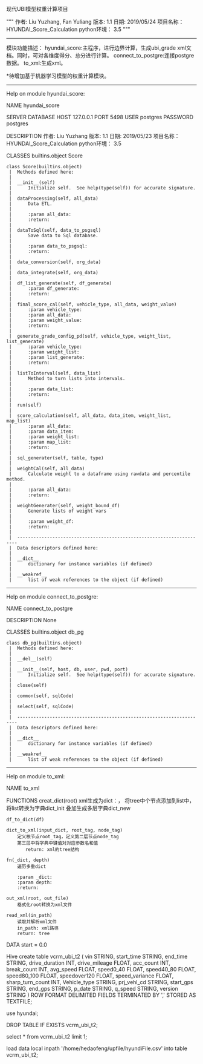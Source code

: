 现代UBI模型权重计算项目

"""
    作者:       Liu Yuzhang, Fan Yuliang
    版本:       1.1
    日期:       2019/05/24
    项目名称：   HYUNDAI_Score_Calculation
    python环境： 3.5
"""

***************************************************
模块功能描述：
hyundai_score:主程序，进行边界计算，生成ubi_grade xml文档。同时，可对各维度得分、总分进行计算。
connect_to_postgre:连接postgre数据。
to_xml:生成xml。

*待增加基于机器学习模型的权重计算模块。

****************************************************
Help on module hyundai_score:

NAME
    hyundai_score
    
SERVER DATABASE
    HOST 127.0.0.1
    PORT 5498
    USER postgres
    PASSWORD postgres

DESCRIPTION
    作者:       Liu Yuzhang
    版本:       1.1
    日期:       2019/05/23
    项目名称：   HYUNDAI_Score_Calculation
    python环境： 3.5

CLASSES
    builtins.object
        Score

    class Score(builtins.object)
     |  Methods defined here:
     |
     |  __init__(self)
     |      Initialize self.  See help(type(self)) for accurate signature.
     |
     |  dataProcessing(self, all_data)
     |      Data ETL.
     |
     |      :param all_data:
     |      :return:
     |
     |  dataToSql(self, data_to_psgsql)
     |      Save data to Sql database.
     |
     |      :param data_to_psgsql:
     |      :return:
     |
     |  data_conversion(self, org_data)
     |
     |  data_integrate(self, org_data)
     |
     |  df_list_generate(self, df_generate)
     |      :param df_generate:
     |      :return:
     |
     |  final_score_cal(self, vehicle_type, all_data, weight_value)
     |      :param vehicle_type:
     |      :param all_data:
     |      :param weight_value:
     |      :return:
     |
     |  generate_grade_config_pd(self, vehicle_type, weight_list, list_generate)
     |      :param vehicle_type:
     |      :param weight_list:
     |      :param list_generate:
     |      :return:
     |
     |  listToInterval(self, data_list)
     |      Method to turn lists into intervals.
     |
     |      :param data_list:
     |      :return:
     |
     |  run(self)
     |
     |  score_calculation(self, all_data, data_item, weight_list, map_list)
     |      :param all_data:
     |      :param data_item:
     |      :param weight_list:
     |      :param map_list:
     |      :return:
     |
     |  sql_generater(self, table, type)
     |
     |  weightCal(self, all_data)
     |      Calculate weight to a dataframe using rawdata and percentile method.
     |
     |      :param all_data:
     |      :return:
     |
     |  weightGenerater(self, weight_bound_df)
     |      Generate lists of weight vars
     |
     |      :param weight_df:
     |      :return:
     |
     |  ----------------------------------------------------------------------
     |  Data descriptors defined here:
     |
     |  __dict__
     |      dictionary for instance variables (if defined)
     |
     |  __weakref__
     |      list of weak references to the object (if defined)


****************************************************
Help on module connect_to_postgre:

NAME
    connect_to_postgre

DESCRIPTION
    None

CLASSES
    builtins.object
        db_pg

    class db_pg(builtins.object)
     |  Methods defined here:
     |
     |  __del__(self)
     |
     |  __init__(self, host, db, user, pwd, port)
     |      Initialize self.  See help(type(self)) for accurate signature.
     |
     |  close(self)
     |
     |  common(self, sqlCode)
     |
     |  select(self, sqlCode)
     |
     |  ----------------------------------------------------------------------
     |  Data descriptors defined here:
     |
     |  __dict__
     |      dictionary for instance variables (if defined)
     |
     |  __weakref__
     |      list of weak references to the object (if defined)


****************************************************
Help on module to_xml:

NAME
    to_xml

FUNCTIONS
    creat_dict(root)
        xml生成为dict：，
        将tree中个节点添加到list中，将list转换为字典dict_init
        叠加生成多层字典dict_new

    df_to_dict(df)

    dict_to_xml(input_dict, root_tag, node_tag)
        定义根节点root_tag，定义第二层节点node_tag
        第三层中将字典中键值对对应参数名和值
           return: xml的tree结构

    fn(_dict, depth)
        遍历多重dict

        :param _dict:
        :param depth:
        :return:

    out_xml(root, out_file)
        格式化root转换为xml文件

    read_xml(in_path)
        读取并解析xml文件
        in_path: xml路径
        return: tree

DATA
    start = 0.0
    
Hive
create table vcrm_ubi_t2 (
vin STRING,
start_time STRING,
end_time STRING,
drive_duration INT,
drive_mileage FLOAT,
acc_count INT,
break_count INT,
avg_speed FLOAT,
speed0_40 FLOAT,
speed40_80 FLOAT,
speed80_100 FLOAT,
speedover120 FLOAT,
speed_variance FLOAT,
sharp_turn_count INT,
Vehicle_type STRING,
prj_vehl_cd STRING,
start_gps STRING,
end_gps STRING,
p_date STRING,
q_speed STRING,
version STRING
) ROW FORMAT DELIMITED FIELDS TERMINATED BY ',' STORED AS TEXTFILE;

use hyundai;

DROP TABLE IF EXISTS vcrm_ubi_t2;

select * from vcrm_ubi_t2 limit 1;

load data local inpath '/home/hedaofeng/upfile/hyundiFile.csv' into table vcrm_ubi_t2;


